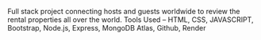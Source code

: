 Full stack project connecting hosts and guests worldwide to review the rental
properties all over the world.
Tools Used – HTML, CSS, JAVASCRIPT, Bootstrap, Node.js, Express, MongoDB Atlas,
Github, Render

